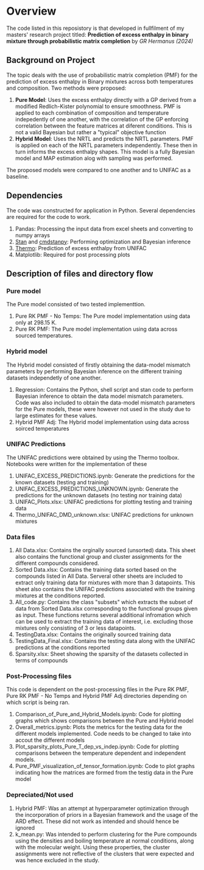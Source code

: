 # Overview

The code listed in this reposistory is that developed in fullfilment of my masters' research project titled: **Prediction of excess enthalpy in binary mixture through probabilistic matrix completion** by *GR Hermanus (2024)*

## Background on Project
The topic deals with the use of probabilistic matrix completion (PMF) for the prediction of excess enthalpy in Binary mixtures across both temperatures and composition. Two methods were proposed: 
1. **Pure Model**: Uses the excess enthalpy directly with a GP derived from a modified Redlich-Kister polynomial to ensure smoothness. PMF is applied to each combination of composition and temperature indepedently of one another, with the correlation of the GP enforcing correlation between the feature matrices at diferent conditions. This is not a valid Bayesian but rather a "typical" objective function
2. **Hybrid Model**: Uses the NRTL and predicts the NRTL parameters. PMF is applied on each of the NRTL parameters independently. These then in turn informs the excess enthalpy shapes. This model is a fully Bayesian model and MAP estimation alog with sampling was performed.

The proposed models were compared to one another and to UNIFAC as a baseline.

## Dependencies
The code was constructed for application in Python. Several dependencies are required for the code to work.
1. Pandas: Processing the input data from excel sheets and converting to numpy arrays
2. [Stan](https://github.com/stan-dev/stan) and [cmdstanpy](https://github.com/stan-dev/cmdstanpy): Performing optimization and Bayesian inference
3. [Thermo](https://github.com/CalebBell/thermo): Prediction of excess enthalpy from UNIFAC
4. Matplotlib: Required for post processing plots

## Description of files and directory flow

### Pure model
The Pure model consisted of two tested implementtion. 
1. Pure RK PMF - No Temps: The Pure model implementation using data only at 298.15 K.
2. Pure RK PMF: The Pure model implementation using data across sourced temperatures.

### Hybrid model
The Hybrid model consisted of firstly obtaining the data-model mismatch parameters by performing Bayesian inference on the different training datasets independetly of one another.
1. Regression: Contains the Python, shell script and stan code to perform Bayesian inference to obtain the data model mismatch parameters. Code was also included to obtain the data-model mismatch parameters for the Pure models, these were however not used in the study due to large estimates for these values.
2. Hybrid PMF Adj: The Hybrid model implementation using data across soirced temperatures

### UNIFAC Predictions
The UNIFAC predictions were obtained by using the Thermo toolbox. Notebooks were written for the implementation of these
1. UNIFAC_EXCESS_PREDICTIONS.ipynb: Generate the predictions for the known datasets (testing and training)
2. UNIFAC_EXCESS_PREDICTIONS_UNKNOWN.ipynb: Generate the predictions for the unknown datasets (no testing nor training data)
3. UNIFAC_Plots.xlsx: UNIFAC predictions for plotting testing and training data
4. Thermo_UNIFAC_DMD_unknown.xlsx: UNIFAC predictions for unknown mixtures

### Data files
1. All Data.xlsx: Contains the orginally sourced (unsorted) data. This sheet also contains the functional group and cluster assignments for the different compounds considered.
2. Sorted Data.xlsx: Contains the training data sorted based on the compounds listed in All Data. Serveral other sheets are included to extract only training data for mixtures with more than 3 datapoints. This sheet also contains the UNIFAC predictions associated with the training mixtures at the conditions reported.
3. All_code.py: Contains the class "subsets" which extracts the subset of data from Sorted Data.xlsx corresponding to the functional groups given as input. These functions returns several additional infromation which can be used to extract the training data of interest, i.e. excluding those mixtures only consisting of 3 or less datapoints.
4. TestingData.xlsx: Contains the originally sourced training data
5. TestingData_Final.xlsx: Contains the testing data along with the UNIFAC predictions at the conditions reported
6. Sparsity.xlsx: Sheet showing the sparsity of the datasets collected in terms of compounds

### Post-Processing files
This code is dependent on the post-processing files in the Pure RK PMF, Pure RK PMF - No Temps and Hybrid PMF Adj directories depending on which script is being ran.
1. Comparison_of_Pure_and_Hybrid_Models.ipynb: Code for plotting graphs which shows comparisons between the Pure and Hybrid model
2. Overall_metrics.ipynb: Plots the metrics for the testing data for the different models implemented. Code needs to be changed to take into accout the different models
3. Plot_sparsity_plots_Pure_T_dep_vs_indep.ipynb: Code for plotting comparisons between the temperature dependent and independent models.
4. Pure_PMF_visualization_of_tensor_formation.ipynb: Code to plot graphs indicating how the matrices are formed from the testig data in the Pure model

### Depreciated/Not used
1. Hybrid PMF: Was an attempt at hyperparameter optimization through the incorporation of priors in a Bayesian framework and the usage of the ARD effect. These did not work as intended and should hence be ignored
2. k_mean.py: Was intended to perform clustering for the Pure compounds using the densities and boiling temperature at normal conditions, along with the molecular weight. Using these properties, the cluster assignments were not reflective of the clusters that were expected and was hence excluded in the study.




